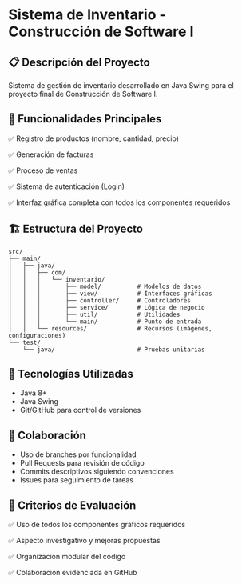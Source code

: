 # Sistema de Inventario - Construcción de Software I

## 📋 Descripción del Proyecto
Sistema de gestión de inventario desarrollado en Java Swing para el proyecto final de Construcción de Software I.

## 🎯 Funcionalidades Principales
✅ Registro de productos (nombre, cantidad, precio)

✅ Generación de facturas

✅ Proceso de ventas

✅ Sistema de autenticación (Login)

✅ Interfaz gráfica completa con todos los componentes requeridos

## 🏗️ Estructura del Proyecto
```
src/
├── main/
│   ├── java/
│   │   ├── com/
│   │   │   └── inventario/
│   │   │       ├── model/          # Modelos de datos
│   │   │       ├── view/           # Interfaces gráficas
│   │   │       ├── controller/     # Controladores
│   │   │       ├── service/        # Lógica de negocio
│   │   │       ├── util/           # Utilidades
│   │   │       └── main/           # Punto de entrada
│   │   └── resources/              # Recursos (imágenes, configuraciones)
└── test/
    └── java/                       # Pruebas unitarias
```

## 🚀 Tecnologías Utilizadas
- Java 8+
- Java Swing
- Git/GitHub para control de versiones

## 👥 Colaboración
- Uso de branches por funcionalidad
- Pull Requests para revisión de código
- Commits descriptivos siguiendo convenciones
- Issues para seguimiento de tareas

## 📝 Criterios de Evaluación
✅ Uso de todos los componentes gráficos requeridos

✅ Aspecto investigativo y mejoras propuestas

✅ Organización modular del código

✅ Colaboración evidenciada en GitHub

